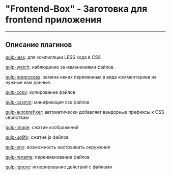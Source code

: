 "Frontend-Box" - Заготовка для frontend приложения
==================================================

---




Описание плагинов
-----------------

[gulp-less](https://github.com/plus3network/gulp-less): для компиляции LESS кода в CSS

[gulp-watch](https://www.npmjs.com/package/gulp-watch): наблюдение за изменениями файлов.

[gulp-preprocess](https://www.npmjs.com/package/gulp-preprocess): замена неких переменных в виде комментариев на нужные нам данные.

[gulp-copy](https://www.npmjs.com/package/gulp-copy): копирование файлов

[gulp-cssmin](https://www.npmjs.com/package/gulp-cssmin): минификация css файлов

[gulp-autoprefixer](https://www.npmjs.com/package/gulp-autoprefixer): автоматически добавляет вендорные префиксы к CSS свойствам

[gulp-image](https://www.npmjs.com/package/gulp-image): сжатие изображений

[gulp-uglify](https://www.npmjs.com/package/gulp-uglify): сжатие js файлов

[gulp-env](https://www.npmjs.com/package/gulp-env): возможность настраивать окружения

[gulp-rename](https://www.npmjs.com/package/gulp-rename): переименование файлов

[gulp-ignore](https://github.com/robrich/gulp-ignore): игнорирование действий с файлами
